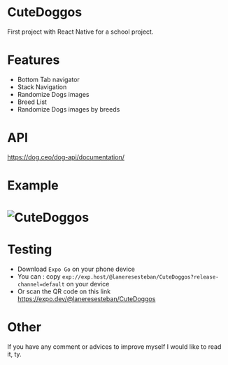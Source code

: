 # CuteDoggos

First project with React Native for a school project.

# Features

- Bottom Tab navigator
- Stack Navigation
- Randomize Dogs images  
- Breed List
- Randomize Dogs images by breeds 

# API

https://dog.ceo/dog-api/documentation/

# Example 
# ![CuteDoggos](https://user-images.githubusercontent.com/84784692/222234470-c6d07c6e-e696-4376-94ec-14a1a7397daf.gif)

# Testing

- Download `Expo Go` on your phone device
- You can : copy `exp://exp.host/@laneresesteban/CuteDoggos?release-channel=default` on your device 
- Or scan the QR code on this link https://expo.dev/@laneresesteban/CuteDoggos

# Other

If you have any comment or advices to improve myself I would like to read it, ty. 
